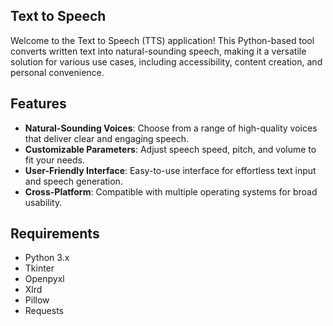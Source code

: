 ## Text to Speech

Welcome to the Text to Speech (TTS) application! This Python-based tool converts written text into natural-sounding speech, making it a versatile solution for various use cases, including accessibility, content creation, and personal convenience.

## Features

- **Natural-Sounding Voices**: Choose from a range of high-quality voices that deliver clear and engaging speech.
- **Customizable Parameters**: Adjust speech speed, pitch, and volume to fit your needs.
- **User-Friendly Interface**: Easy-to-use interface for effortless text input and speech generation.
- **Cross-Platform**: Compatible with multiple operating systems for broad usability.

## Requirements

- Python 3.x
- Tkinter
- Openpyxl
- Xlrd
- Pillow
- Requests 
